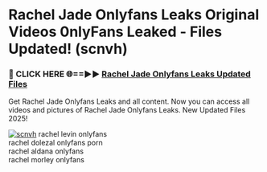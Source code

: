 # Rachel Jade Onlyfans Leaks Original Videos 0nlyFans Leaked - Files Updated! (scnvh)

<h3>🔴 CLICK HERE 🌐==►► <a href="https://tinyurl.com/brd5kh86" rel="nofollow">Rachel Jade Onlyfans Leaks Updated Files</a></h3>

Get Rachel Jade Onlyfans Leaks and all content. Now you can access all videos and pictures of Rachel Jade Onlyfans Leaks. New Updated Files 2025!

[![scnvh](https://i.imgur.com/K7sEzmb.gif)](https://tinyurl.com/brd5kh86)
rachel levin onlyfans<br>
rachel dolezal onlyfans porn<br>
rachel aldana onlyfans<br>
rachel morley onlyfans